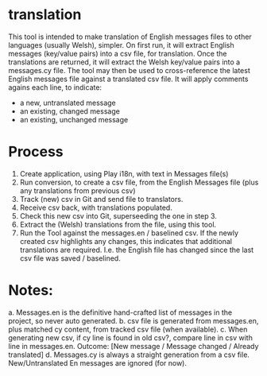 # translation

This tool is intended to make translation of English messages files to other languages (usually Welsh), simpler.
On first run, it will extract English messages (key/value pairs) into a csv file, for translation.
Once the translations are returned, it will extract the Welsh key/value pairs into a messages.cy file.
The tool may then be used to cross-reference the latest English messages file against a translated csv file. It will apply comments agains each line, to indicate:
 - a new, untranslated message
 - an existing, changed message
 - an existing, unchanged message



# Process
 1. Create application, using Play i18n, with text in Messages file(s)
 2. Run conversion, to create a csv file, from the English Messages file (plus any translations from  previous csv)
 3. Track (new) csv in Git and send file to translators.
 4. Receive csv back, with translations populated.
 5. Check this new csv into Git, superseeding the one in step 3.
 6. Extract the (Welsh) translations from the file, using this tool.
 7. Run the Tool against the messages.en / baselined csv. If the newly created csv highlights any changes,
     this indicates that additional translations are required. I.e. the English file has changed since the last csv file was saved / baselined.
 
 
# Notes:
 a. Messages.en is the definitive hand-crafted list of messages in the project, so never auto generated.
 b. csv file is generated from messages.en, plus matched cy content, from tracked csv file (when available).
 c. When generating new csv, if cy line is found in old csv?, compare line in csv with line in messages.en. Outcome: [New message / Message changed / Already translated]
 d. Messages.cy is always a straight generation from a csv file. New/Untranslated En messages are ignored (for now).
